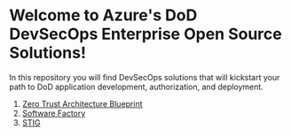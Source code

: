# Welcome to Azure's DoD DevSecOps Enterprise Open Source Solutions!

In this repository you will find DevSecOps solutions that will kickstart your path to DoD application development, authorization, and deployment.

1. [Zero Trust Architecture Blueprint](https://github.com/Azure/ato-toolkit/tree/master/zero%20trust%20architecture%20blueprint)
2. [Software Factory](https://github.com/Azure/ato-toolkit/tree/master/software%20factory)
3. [STIG](https://github.com/Azure/ato-toolkit/tree/master/stig)
